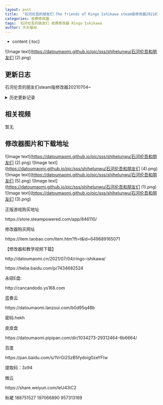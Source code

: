 ```yaml
---
layout: post
title:  "石河伦吾的朋友们 The friends of Ringo Ishikawa steam版修改器20210704~"
categories: 收费修改器
tags:  石河伦吾的朋友们 收费修改器 Ringo Ishikawa
author: 大头猫米
---
```


* content
{:toc}

![Image text](https://datoumaomi.github.io/pic/sss/shihelunwu/石河伦吾和朋友们 (2).png)

##  更新日志

石河伦吾的朋友们steam版修改器20210704~




<details>
<summary>历史更新记录</summary><p></p>
石河伦吾的朋友们steam版修改器20210704~<p></p>
石河伦吾的朋友们2018-04-04(CRC)CEBAC6B9版修改器20210707~<p></p>
(CRC)CEBAC6B9是主程序的CRC的校验值<p></p>
<p></p>
</details>

## 相关视频
暂无

## 修改器图片和下载地址

![Image text](https://datoumaomi.github.io/pic/sss/shihelunwu/石河伦吾和朋友们 (2).png)
![Image text](https://datoumaomi.github.io/pic/sss/shihelunwu/石河伦吾和朋友们 (4).png)
![Image text](https://datoumaomi.github.io/pic/sss/shihelunwu/石河伦吾和朋友们 (5).png)
![Image text](https://datoumaomi.github.io/pic/sss/shihelunwu/石河伦吾和朋友们 (1).png)
![Image text](https://datoumaomi.github.io/pic/sss/shihelunwu/石河伦吾和朋友们 (3).png)

<p>正版游戏购买地址</p>
https://store.steampowered.com/app/846110/<p></p>
修改器购买网址<p></p>
https://item.taobao.com/item.htm?ft=t&id=649689165071
<p></p>
【修改器和教学视频下载】
<p></p>
http://datoumaomi.cn/2021/07/04/ringo-ishikawa/
<p></p>
https://tieba.baidu.com/p/7434682524
<p></p>
永硕E盘:
<p></p>
http://cancandodo.ys168.com
<p></p>
蓝奏云
<p></p>
https://datoumaomi.lanzoui.com/b0d95q48b
<p></p>
密码:hekh
<p></p>
皮皮盘
<p></p>
https://datoumaomi.pipipan.com/dir/1034273-29312464-6b6664/
<p></p>
百度
<p></p>
https://pan.baidu.com/s/1VrGi2SzB5fydoig0zeYFIw
<p></p>
提取码：3z94 
<p></p>
微云
<p></p>
https://share.weiyun.com/leU43iC2
<p></p>
<p>秋裙 188751527 197066890 957313169</p>



